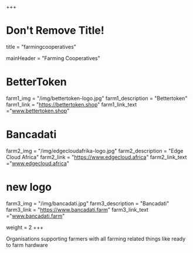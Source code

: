 +++
# Don't Remove Title!
title = "farmingcooperatives"

mainHeader = "Farming Cooperatives"

# BetterToken
farm1_img = "/img/bettertoken-logo.jpg"
farm1_description = "Bettertoken"
farm1_link = "https://bettertoken.shop"
farm1_link_text ="www.bettertoken.shop"

# Bancadati
farm2_img = "/img/edgecloudafrika-logo.jpg"
farm2_description = "Edge Cloud Africa"
farm2_link = "https://www.edgecloud.africa"
farm2_link_text ="www.edgecloud.africa"

# new logo
farm3_img = "/img/bancadati.jpg"
farm3_description = "Bancadati"
farm3_link = "https://www.bancadati.farm"
farm3_link_text ="www.bancadati.farm"





weight = 2
+++

Organisations supporting farmers with all farming related things like ready to farm hardware
